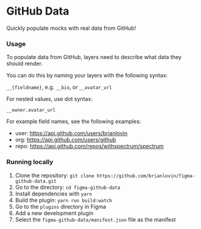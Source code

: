 # GitHub Data
Quickly populate mocks with real data from GitHub!

### Usage
To populate data from GitHub, layers need to describe what data they should render.

You can do this by naming your layers with the following syntax:

`__{fieldname}`, e.g. `__bio`, or `__avatar_url`

For nested values, use dot syntax:

`__owner.avatar_url`

For example field names, see the following examples:
- user: https://api.github.com/users/brianlovin
- org: https://api.github.com/users/github
- repo: https://api.github.com/repos/withspectrum/spectrum

### Running locally

1. Clone the repository: `git clone https://github.com/brianlovin/figma-github-data.git`
1. Go to the directory: `cd figma-github-data`
1. Install dependencies with `yarn`
1. Build the plugin: `yarn run build:watch`
1. Go to the `plugins` directory in Figma
1. Add a new development plugin
1. Select the `figma-github-data/manifest.json` file as the manifest